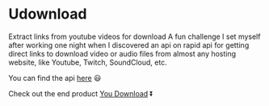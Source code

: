 # Udownload
Extract links from youtube videos for download
A fun challenge I set myself after working one night when I discovered an api on rapid api for getting direct links to download video or audio files from almost any hosting website, like Youtube, Twitch, SoundCloud, etc.

You can find the api [here](https://rapidapi.com/Top-Rated/api/get-video-and-audio-url) 😃

Check out the end product [You Download](https://udownload.herokuapp.com/) ⏬
